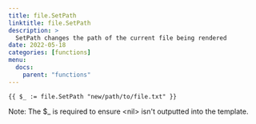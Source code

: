 ```yaml
---
title: file.SetPath
linktitle: file.SetPath
description: >
  SetPath changes the path of the current file being rendered
date: 2022-05-18
categories: [functions]
menu:
  docs:
    parent: "functions"
---
```



```go-text-template
{{ $_ := file.SetPath "new/path/to/file.txt" }}
```


Note: The $\_ is required to ensure \<nil\> isn't outputted into the template\.


